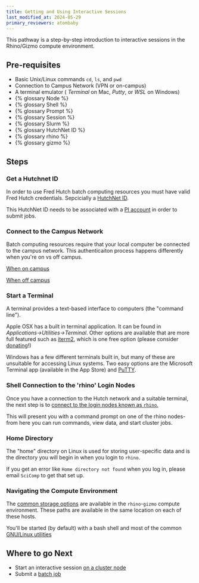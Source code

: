 ```yaml
---
title: Getting and Using Interactive Sessions
last_modified_at: 2024-05-29
primary_reviewers: atombaby
---
```


This pathway is a step-by-step introduction to interactive sessions in the Rhino/Gizmo compute environment.

## Pre-requisites

 - Basic Unix/Linux commands `cd`, `ls`, and `pwd`
 - Connection to Campus Network (VPN or on-campus)
 - A terminal emulator ( _Terminal_ on Mac, _Putty_, or _WSL_ on Windows)
 - {% glossary Node %}
 - {% glossary Shell %}
 - {% glossary Prompt %}
 - {% glossary Session %}
 - {% glossary Slurm %}
 - {% glossary HutchNet ID %}
 - {% glossary rhino %}
 - {% glossary gizmo %}

## Steps

### Get a Hutchnet ID

In order to use Fred Hutch batch computing resources you must have valid Fred Hutch credentials.  Sepcicially a [HutchNet ID](/scicomputing/access_credentials/#hutchnet-id).

This HutchNet ID needs to be associated with a [PI account](/scicomputing/access_credentials/#accessing-slurm-clusters) in order to submit jobs.

### Connect to the Campus Network

Batch computing resources require that your local computer be connected to the campus network.  This authenticaiton process happens differently when you're on vs off campus.

[When on campus](https://centernet.fredhutch.org/cn/u/center-it/help-desk/connecting-to-wifi.html)

[When off campus](https://centernet.fredhutch.org/cn/u/center-it/help-desk/vpn.html)

### Start a Terminal

A terminal provides a text-based interface to computers (the "command line").

Apple OSX has a built in terminal application. It can be found in _Applications->Utilities->Terminal_.  Other options are available that are more full featured such as [iterm2](https://iterm2.com/), which is one free option (please consider [donating](https://iterm2.com/donate.html)!)

Windows has a few different terminals built in, but many of these are unsuitable for accessing Linux systems.  Two easy options are the Microsoft Terminal app (available in the App Store) and [PuTTY](/scicomputing/access_methods/#windows).

### Shell Connection to the 'rhino' Login Nodes

Once you have a connection to the Hutch network and a suitable terminal, the next step is to [connect to the login nodes known as `rhino`.](/scicomputing/access_methods/#ssh-connections)

This will present you with a command prompt on one of the rhino nodes- from here you can run commands, view data, and start cluster jobs.

### Home Directory

The "home" directory on Linux is used for storing user-specific data and is the directory you will begin in when you login to `rhino`.

If you get an error like `Home directory not found` when you log in, please email `SciComp` to get that set up.

### Navigating the Compute Environment

The [common storage options](/scicomputing/store_posix) are available in the `rhino`-`gizmo` compute environment. These paths are available in the same location on each of these hosts.

You'll be started (by default) with a bash shell and most of the common [GNU/Linux utilities](https://tldp.org/LDP/GNU-Linux-Tools-Summary/html/index.html)

## Where to go Next

- Start an interactive session [on a cluster node](/pathways/path-grabnode)
- Submit a [batch job](/pathways/path-batch-computing)
